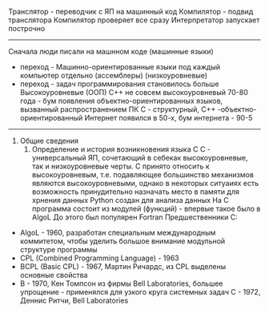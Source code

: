 Транслятор - переводчик с ЯП на машинный код
Компилятор - подвид транслятора
Компилятор проверяет все сразу
Интерпретатор запускает построчно
- - -
Сначала люди писали на машнном коде (машинные языки)
- переход - 
Машинно-ориентированные языки под каждый компьютер отдельно (ассемблеры) (низкоуровневые)
- переход - задач программирования становилось больше
Высокоуровневые (ООП)
C++ не совсем высокоуровневый
70-80 года - бум появления объектно-ориентированных языков, вызванный распространением ПК
C - структурный, C++ -объектно-ориентированный
Интернет появился в 50-х, бум интернета - 90-5
- - -
1. Общие сведения
     1. Определение и история возникновения языка C
C - универсальный ЯП, сочетающий в себекак высокоуровневые, так и низкоуровневые черты.
C принято относить к высокоуровневым, т.е. подавляющее большинство механизмов являются высокоуровневыми, однако в некоторых ситуаиях есть возможность принудительно назначать место в памяти для хрнения данных
Python создан для анализа данных
На C программа состоит из модулей (функций) - впервые такое было в AlgoL
До этого был популярен Fortran
Предшественники C:
- AlgoL - 1960, разработан специальным международным коммитетом, чтобы уделить большое внимание модульной структуре программы
- CPL (Combined Programming Language) - 1963
- BCPL (Basic CPL) - 1967, Мартин Ричардс, из CPL выделены основные свойства
- B - 1970, Кен Томпсон из фирмы Bell Laboratories, большее упрощение - применялся для узкого круга системных задач
C - 1972, Деннис Ритчи, Bell Laboratories

